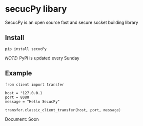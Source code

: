 # secucPy libary
SecucPy is an open source fast and secure socket building library

## Install

```
pip install secucPy

```

*NOTE:* PyPi is updated every Sunday


## Example

```
from client import transfer

host = "127.0.0.1
port = 8080
message = "Hello SecucPy"

transfer.classic_client_transfer(host, port, message)
```

Document: Soon
